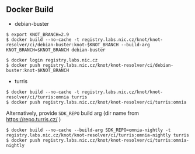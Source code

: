 Docker Build
------------

* debian-buster

```
$ export KNOT_BRANCH=2.9
$ docker build --no-cache -t registry.labs.nic.cz/knot/knot-resolver/ci/debian-buster:knot-$KNOT_BRANCH --build-arg KNOT_BRANCH=$KNOT_BRANCH debian-buster

$ docker login registry.labs.nic.cz
$ docker push registry.labs.nic.cz/knot/knot-resolver/ci/debian-buster:knot-$KNOT_BRANCH
```

* turris

```
$ docker build --no-cache -t registry.labs.nic.cz/knot/knot-resolver/ci/turris:omnia turris
$ docker push registry.labs.nic.cz/knot/knot-resolver/ci/turris:omnia
```

Alternatively, provide `SDK_REPO` build arg (dir name from https://repo.turris.cz/ )

```
$ docker build --no-cache --build-arg SDK_REPO=omnia-nightly -t registry.labs.nic.cz/knot/knot-resolver/ci/turris:omnia-nightly turris
$ docker push registry.labs.nic.cz/knot/knot-resolver/ci/turris:omnia-nightly
```

